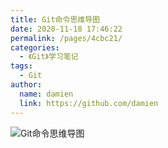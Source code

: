 ```yaml
---
title: Git命令思维导图
date: 2020-11-18 17:46:22
permalink: /pages/4cbc21/
categories: 
  - 《Git》学习笔记
tags: 
  - Git
author: 
  name: damien
  link: https://github.com/damien
---
```

![Git命令思维导图](/img/git.png)
